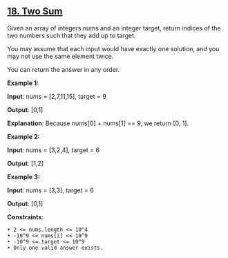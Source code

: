 <h2><a href="https://leetcode.com/problems/two-sum/description/">18. Two Sum</a></h2>

Given an array of integers nums and an integer target, return indices of the two numbers such that they add up to target.

You may assume that each input would have exactly one solution, and you may not use the same element twice.

You can return the answer in any order.

**Example 1:**

**Input**: nums = [2,7,11,15], target = 9

**Output**: [0,1]

**Explanation**: Because nums[0] + nums[1] == 9, we return [0, 1].


**Example 2:**

**Input**: nums = [3,2,4], target = 6

**Output**: [1,2]


**Example 3:**

**Input**: nums = [3,3], target = 6

**Output**: [0,1]


**Constraints**:

    • 2 <= nums.length <= 10^4
    • -10^9 <= nums[i] <= 10^9
    • -10^9 <= target <= 10^9
    • Only one valid answer exists.
